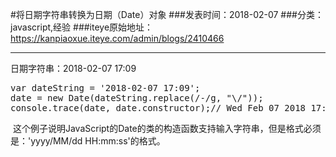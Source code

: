 #将日期字符串转换为日期（Date）对象
###发表时间：2018-02-07
###分类：javascript,经验
###iteye原始地址：<a href="https://kanpiaoxue.iteye.com/admin/blogs/2410466" target="_blank">https://kanpiaoxue.iteye.com/admin/blogs/2410466</a>

---

<div class="iteye-blog-content-contain" style="font-size: 14px;"> 
 <p>日期字符串：2018-02-07 17:09</p> 
 <pre name="code" class="js">var dateString = '2018-02-07 17:09';
date = new Date(dateString.replace(/-/g, "\/"));
console.trace(date, date.constructor);// Wed Feb 07 2018 17:09:00 GMT+0800 (CST) ƒ Date() { [native code] }</pre> 
 <p>&nbsp;这个例子说明JavaScript的Date的类的构造函数支持输入字符串，但是格式必须是：'yyyy/MM/dd HH:mm:ss'的格式。</p> 
</div>